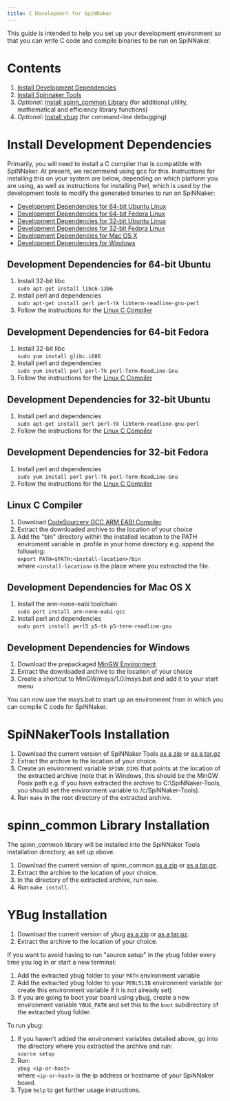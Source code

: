 ```yaml
---
title: C Development for SpiNNaker
---
```


This guide is intended to help you set up your development environment so that you can write C code and compile binaries to be run on SpiNNaker.

# Contents

1. [Install Development Dependencies](#DevelopmentDependencies)
1. [Install Spinnaker Tools](#SpinnakerTools)
1. *Optional*: [Install spinn_common Library](#spinn_common) (for additional utility, mathematical and efficiency library functions)
1. *Optional*: [Install ybug](#Ybug) (for command-line debugging)


# <a name="DevelopmentDependencies"></a> Install Development Dependencies
Primarily, you will need to install a C compiler that is compatible with SpiNNaker.  At present, we recommend using gcc for this.  Instructions for installing this on your system are below, depending on which platform you are using, as well as instructions for installing Perl, which is used by the development tools to modify the generated binaries to run on SpiNNaker:

 * [Development Dependencies for 64-bit Ubuntu Linux](#Ubuntu64Dev)
 * [Development Dependencies for 64-bit Fedora Linux](#Fedora64Dev)
 * [Development Dependencies for 32-bit Ubuntu Linux](#Ubuntu32Dev)
 * [Development Dependencies for 32-bit Fedora Linux](#Fedora32Dev)
 * [Development Dependencies for Mac OS X](#MacOSXDev)
 * [Development Dependencies for Windows](#WindowsDev)

## <a name="Ubuntu64Dev"></a> Development Dependencies for 64-bit Ubuntu
1. Install 32-bit libc  
```sudo apt-get install libc6-i386```
1. Install perl and dependencies  
```sudo apt-get install perl perl-tk libterm-readline-gnu-perl```
1. Follow the instructions for the [Linux C Compiler](#LinuxC)

## <a name="Fedora64Dev"></a> Development Dependencies for 64-bit Fedora
1. Install 32-bit libc  
```sudo yum install glibc.i686```
1. Install perl and dependencies  
```sudo yum install perl perl-Tk perl-Term-ReadLine-Gnu```
1. Follow the instructions for the [Linux C Compiler](#LinuxC)

## <a name="Ubuntu32Dev"></a> Development Dependencies for 32-bit Ubuntu
1. Install perl and dependencies  
```sudo apt-get install perl perl-tk libterm-readline-gnu-perl```
1. Follow the instructions for the [Linux C Compiler](#LinuxC)

## <a name="Fedora32Dev"></a> Development Dependencies for 32-bit Fedora
1. Install perl and dependencies  
```sudo yum install perl perl-Tk perl-Term-ReadLine-Gnu```
1. Follow the instructions for the [Linux C Compiler](#LinuxC)

## <a name="LinuxC"></a> Linux C Compiler
1. Download [CodeSourcery GCC ARM EABI Compiler](https://github.com/SpiNNakerManchester/SpiNNakerManchester.github.io/releases/download/v1.0-lin-dev/arm-2013.05.tgz)
1. Extract the downloaded archive to the location of your choice
1. Add the "bin" directory within the installed location to the PATH enviroment variable in .profile in your home directory e.g. append the following:  
```export PATH=$PATH:<install-location>/bin```  
where ```<install-location>``` is the place where you extracted the file.

## <a name="MacOSXDev"></a> Development Dependencies for Mac OS X
1. Install the arm-none-eabi toolchain  
```sudo port install arm-none-eabi-gcc```
1. Install perl and dependencies  
```sudo port install perl5 p5-tk p5-term-readline-gnu```

## <a name="WindowsDev"></a> Development Dependencies for Windows
1. Download the prepackaged [MinGW Environment](https://github.com/SpiNNakerManchester/SpiNNakerManchester.github.io/releases/download/v1.0-win-dev/MinGW.zip)
1. Extract the downloaded archive to the location of your choice
1. Create a shortcut to MinGW/msys/1.0/msys.bat and add it to your start menu

You can now use the msys.bat to start up an environment from in which you can compile C code for SpiNNaker.

# <a name="SpinnakerTools"></a> SpiNNakerTools Installation
1. Download the current version of SpiNNaker Tools [as a zip](https://github.com/SpiNNakerManchester/spinnaker_tools/archive/2015.001.zip) or [as a tar.gz](https://github.com/SpiNNakerManchester/spinnaker_tools/archive/2015.001.tar.gz)
1. Extract the archive to the location of your choice.
1. Create an environment variable ```SPINN_DIRS``` that points at the location of the extracted archive (note that in Windows, this should be the MinGW Posix path e.g. if you have extracted the archive to C:\SpiNNaker-Tools\, you should set the environment variable to /c/SpiNNaker-Tools).
1. Run ```make``` in the root directory of the extracted archive.

# <a name="spinn_common"></a> spinn_common Library Installation
The spinn_common library will be installed into the SpiNNaker Tools installation directory, as set up above.

1. Download the current version of spinn_common [as a zip](https://github.com/SpiNNakerManchester/spinn_common/archive/2015.001.zip) or [as a tar.gz](https://github.com/SpiNNakerManchester/spinn_common/archive/2015.001.tar.gz).
1. Extract the archive to the location of your choice.
1. In the directory of the extracted archive, run ```make```.
1. Run ```make install```.

# <a name="Ybug"></a> YBug Installation
1. Download the current version of ybug [as a zip](https://github.com/SpiNNakerManchester/ybug/archive/2015.001.zip) or [as a tar.gz](https://github.com/SpiNNakerManchester/ybug/archive/2015.001.tar.gz).
1. Extract the archive to the location of your choice.

If you want to avoid having to run "source setup" in the ybug folder every time you log in or start a new terminal:

1. Add the extracted ybug folder to your ```PATH``` environment variable
1. Add the extracted ybug folder to your ```PERL5LIB``` environment variable (or create this environment variable if it is not already set)
1. If you are going to boot your board using ybug, create a new environment variable ```YBUG_PATH``` and set this to the ```boot``` subdirectory of the extracted ybug folder.

To run ybug:

1. If you haven't added the environment variables detailed above, go into the directory where you extracted the archive and run:  
```source setup```
1. Run:  
```ybug <ip-or-host>```  
where ```<ip-or-host>``` is the ip address or hostname of your SpiNNaker board.
1. Type ```help``` to get further usage instructions.
